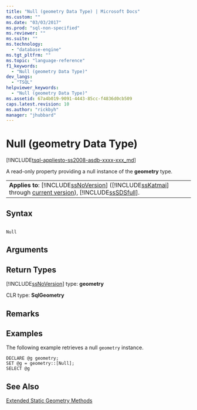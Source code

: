 ```yaml
---
title: "Null (geometry Data Type) | Microsoft Docs"
ms.custom: ""
ms.date: "03/03/2017"
ms.prod: "sql-non-specified"
ms.reviewer: ""
ms.suite: ""
ms.technology: 
  - "database-engine"
ms.tgt_pltfrm: ""
ms.topic: "language-reference"
f1_keywords: 
  - "Null (geometry Data Type)"
dev_langs: 
  - "TSQL"
helpviewer_keywords: 
  - "Null (geometry Data Type)"
ms.assetid: 67a4b019-9091-4443-85cc-f4836d0cb509
caps.latest.revision: 10
ms.author: "rickbyh"
manager: "jhubbard"
---
```

# Null (geometry Data Type)
[!INCLUDE[tsql-appliesto-ss2008-asdb-xxxx-xxx_md](../../relational-databases/import-export/includes/tsql-appliesto-ss2008-asdb-xxxx-xxx-md.md)]

  A read-only property providing a null instance of the **geometry** type.  
  
||  
|-|  
|**Applies to**: [!INCLUDE[ssNoVersion](../../a9notintoc/includes/ssnoversion-md.md)] ([!INCLUDE[ssKatmai](../../a9notintoc/includes/sskatmai-md.md)] through [current version](http://go.microsoft.com/fwlink/p/?LinkId=299658)), [!INCLUDE[ssSDSfull](../../a9retired/includes/sssdsfull-md.md)].|  
  
## Syntax  
  
```  
  
Null  
```  
  
## Arguments  
  
## Return Types  
 [!INCLUDE[ssNoVersion](../../a9notintoc/includes/ssnoversion-md.md)] type: **geometry**  
  
 CLR type: **SqlGeometry**  
  
## Remarks  
  
## Examples  
 The following example retrieves a null `geometry` instance.  
  
```  
DECLARE @g geometry;   
SET @g = geometry::[Null];  
SELECT @g  
```  
  
## See Also  
 [Extended Static Geometry Methods](../../t-sql/data-types/extended-static-geometry-methods.md)  
  
  